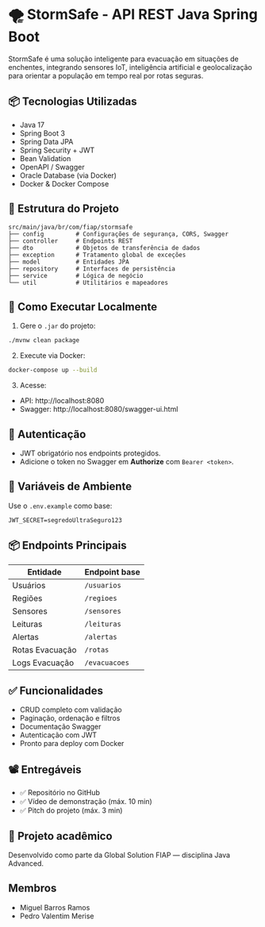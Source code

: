 
# 🌪️ StormSafe - API REST Java Spring Boot

StormSafe é uma solução inteligente para evacuação em situações de enchentes, integrando sensores IoT, inteligência artificial e geolocalização para orientar a população em tempo real por rotas seguras.

## 📦 Tecnologias Utilizadas

- Java 17
- Spring Boot 3
- Spring Data JPA
- Spring Security + JWT
- Bean Validation
- OpenAPI / Swagger
- Oracle Database (via Docker)
- Docker & Docker Compose

## 📁 Estrutura do Projeto

```
src/main/java/br/com/fiap/stormsafe
├── config         # Configurações de segurança, CORS, Swagger
├── controller     # Endpoints REST
├── dto            # Objetos de transferência de dados
├── exception      # Tratamento global de exceções
├── model          # Entidades JPA
├── repository     # Interfaces de persistência
├── service        # Lógica de negócio
└── util           # Utilitários e mapeadores
```

## 🚀 Como Executar Localmente

1. Gere o `.jar` do projeto:
```bash
./mvnw clean package
```

2. Execute via Docker:
```bash
docker-compose up --build
```

3. Acesse:
- API: http://localhost:8080
- Swagger: http://localhost:8080/swagger-ui.html

## 🔐 Autenticação

- JWT obrigatório nos endpoints protegidos.
- Adicione o token no Swagger em **Authorize** com `Bearer <token>`.

## 📄 Variáveis de Ambiente

Use o `.env.example` como base:

```
JWT_SECRET=segredoUltraSeguro123
```

## 📦 Endpoints Principais

| Entidade         | Endpoint base       |
|------------------|---------------------|
| Usuários         | `/usuarios`         |
| Regiões          | `/regioes`          |
| Sensores         | `/sensores`         |
| Leituras         | `/leituras`         |
| Alertas          | `/alertas`          |
| Rotas Evacuação  | `/rotas`            |
| Logs Evacuação   | `/evacuacoes`       |

## ✅ Funcionalidades

- CRUD completo com validação
- Paginação, ordenação e filtros
- Documentação Swagger
- Autenticação com JWT
- Pronto para deploy com Docker

## 📽️ Entregáveis

- ✅ Repositório no GitHub
- ✅ Vídeo de demonstração (máx. 10 min)
- ✅ Pitch do projeto (máx. 3 min)

## 🧠 Projeto acadêmico

Desenvolvido como parte da Global Solution FIAP — disciplina Java Advanced.

## Membros

- Miguel Barros Ramos
- Pedro Valentim Merise
